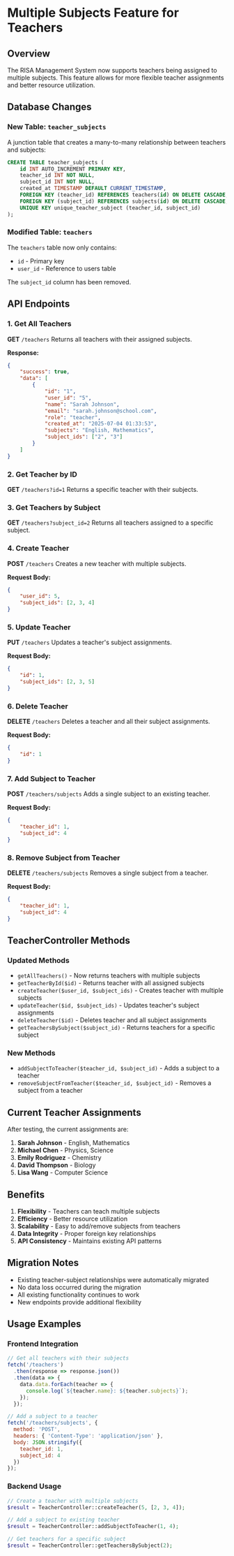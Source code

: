 # Multiple Subjects Feature for Teachers

## Overview
The RISA Management System now supports teachers being assigned to multiple subjects. This feature allows for more flexible teacher assignments and better resource utilization.

## Database Changes

### New Table: `teacher_subjects`
A junction table that creates a many-to-many relationship between teachers and subjects:

```sql
CREATE TABLE teacher_subjects (
    id INT AUTO_INCREMENT PRIMARY KEY,
    teacher_id INT NOT NULL,
    subject_id INT NOT NULL,
    created_at TIMESTAMP DEFAULT CURRENT_TIMESTAMP,
    FOREIGN KEY (teacher_id) REFERENCES teachers(id) ON DELETE CASCADE,
    FOREIGN KEY (subject_id) REFERENCES subjects(id) ON DELETE CASCADE,
    UNIQUE KEY unique_teacher_subject (teacher_id, subject_id)
);
```

### Modified Table: `teachers`
The `teachers` table now only contains:
- `id` - Primary key
- `user_id` - Reference to users table

The `subject_id` column has been removed.

## API Endpoints

### 1. Get All Teachers
**GET** `/teachers`
Returns all teachers with their assigned subjects.

**Response:**
```json
{
    "success": true,
    "data": [
        {
            "id": "1",
            "user_id": "5",
            "name": "Sarah Johnson",
            "email": "sarah.johnson@school.com",
            "role": "teacher",
            "created_at": "2025-07-04 01:33:53",
            "subjects": "English, Mathematics",
            "subject_ids": ["2", "3"]
        }
    ]
}
```

### 2. Get Teacher by ID
**GET** `/teachers?id=1`
Returns a specific teacher with their subjects.

### 3. Get Teachers by Subject
**GET** `/teachers?subject_id=2`
Returns all teachers assigned to a specific subject.

### 4. Create Teacher
**POST** `/teachers`
Creates a new teacher with multiple subjects.

**Request Body:**
```json
{
    "user_id": 5,
    "subject_ids": [2, 3, 4]
}
```

### 5. Update Teacher
**PUT** `/teachers`
Updates a teacher's subject assignments.

**Request Body:**
```json
{
    "id": 1,
    "subject_ids": [2, 3, 5]
}
```

### 6. Delete Teacher
**DELETE** `/teachers`
Deletes a teacher and all their subject assignments.

**Request Body:**
```json
{
    "id": 1
}
```

### 7. Add Subject to Teacher
**POST** `/teachers/subjects`
Adds a single subject to an existing teacher.

**Request Body:**
```json
{
    "teacher_id": 1,
    "subject_id": 4
}
```

### 8. Remove Subject from Teacher
**DELETE** `/teachers/subjects`
Removes a single subject from a teacher.

**Request Body:**
```json
{
    "teacher_id": 1,
    "subject_id": 4
}
```

## TeacherController Methods

### Updated Methods
- `getAllTeachers()` - Now returns teachers with multiple subjects
- `getTeacherById($id)` - Returns teacher with all assigned subjects
- `createTeacher($user_id, $subject_ids)` - Creates teacher with multiple subjects
- `updateTeacher($id, $subject_ids)` - Updates teacher's subject assignments
- `deleteTeacher($id)` - Deletes teacher and all subject assignments
- `getTeachersBySubject($subject_id)` - Returns teachers for a specific subject

### New Methods
- `addSubjectToTeacher($teacher_id, $subject_id)` - Adds a subject to a teacher
- `removeSubjectFromTeacher($teacher_id, $subject_id)` - Removes a subject from a teacher

## Current Teacher Assignments

After testing, the current assignments are:

1. **Sarah Johnson** - English, Mathematics
2. **Michael Chen** - Physics, Science
3. **Emily Rodriguez** - Chemistry
4. **David Thompson** - Biology
5. **Lisa Wang** - Computer Science

## Benefits

1. **Flexibility** - Teachers can teach multiple subjects
2. **Efficiency** - Better resource utilization
3. **Scalability** - Easy to add/remove subjects from teachers
4. **Data Integrity** - Proper foreign key relationships
5. **API Consistency** - Maintains existing API patterns

## Migration Notes

- Existing teacher-subject relationships were automatically migrated
- No data loss occurred during the migration
- All existing functionality continues to work
- New endpoints provide additional flexibility

## Usage Examples

### Frontend Integration
```javascript
// Get all teachers with their subjects
fetch('/teachers')
  .then(response => response.json())
  .then(data => {
    data.data.forEach(teacher => {
      console.log(`${teacher.name}: ${teacher.subjects}`);
    });
  });

// Add a subject to a teacher
fetch('/teachers/subjects', {
  method: 'POST',
  headers: { 'Content-Type': 'application/json' },
  body: JSON.stringify({
    teacher_id: 1,
    subject_id: 4
  })
});
```

### Backend Usage
```php
// Create a teacher with multiple subjects
$result = TeacherController::createTeacher(5, [2, 3, 4]);

// Add a subject to existing teacher
$result = TeacherController::addSubjectToTeacher(1, 4);

// Get teachers for a specific subject
$result = TeacherController::getTeachersBySubject(2);
``` 